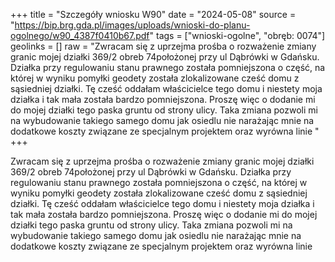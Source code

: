 +++
title = "Szczegóły wniosku W90"
date = "2024-05-08"
source = "https://bip.brg.gda.pl/images/uploads/wnioski-do-planu-ogolnego/w90_4387f0410b67.pdf"
tags = ["wnioski-ogolne", "obręb: 0074"]
geolinks = []
raw = "Zwracam się z uprzejma prośba o rozważenie zmiany granic mojej działki 369/2 obreb 74położonej przy ul Dąbrówki w Gdańsku. Działka przy regulowaniu stanu prawnego została pomniejszona o część, na której w wyniku pomyłki geodety została zlokalizowane cześć domu z sąsiedniej działki. Tę cześć oddałam właścicielce tego domu i niestety moja działka i tak mała została bardzo pomniejszona. Proszę więc o dodanie mi do mojej działki tego paska gruntu od strony ulicy. Taka zmiana pozwoli mi na wybudowanie takiego samego domu jak osiedlu nie narażając mnie na dodatkowe koszty związane ze specjalnym projektem oraz wyrówna linie "
+++

Zwracam się z uprzejma prośba o rozważenie zmiany granic mojej działki 369/2
obreb 74położonej przy ul Dąbrówki w Gdańsku. Działka przy regulowaniu stanu prawnego
została pomniejszona o część, na której w wyniku pomyłki geodety została zlokalizowane cześć
domu z sąsiedniej działki. Tę cześć oddałam właścicielce tego domu i niestety moja działka i tak
mała została bardzo pomniejszona. Proszę więc o dodanie mi do mojej działki tego paska gruntu
od strony ulicy. Taka zmiana pozwoli mi na wybudowanie takiego samego domu jak osiedlu nie
narażając mnie na dodatkowe koszty związane ze specjalnym projektem oraz wyrówna linie



